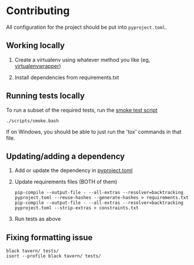 # Contributing

All configuration for the project should be put into `pyproject.toml`.

## Working locally

1. Create a virtualenv using whatever method you like (eg, [virtualenvwrapper](https://virtualenvwrapper.readthedocs.io/))

1. Install dependencies from requirements.txt

## Running tests locally

To run a subset of the required tests, run the [smoke test script](/scripts/smoke.bash)

    ./scripts/smoke.bash

If on Windows, you should be able to just run the 'tox' commands in that file.

## Updating/adding a dependency

1. Add or update the dependency in [pyproject.toml](/pyproject.toml)

1. Update requirements files (BOTH of them)

       pip-compile --output-file - --all-extras --resolver=backtracking pyproject.toml --reuse-hashes --generate-hashes > requirements.txt
       pip-compile --output-file - --all-extras --resolver=backtracking pyproject.toml --strip-extras > constraints.txt

1. Run tests as above

## Fixing formatting issue

    black tavern/ tests/
    isort --profile black tavern/ tests/
